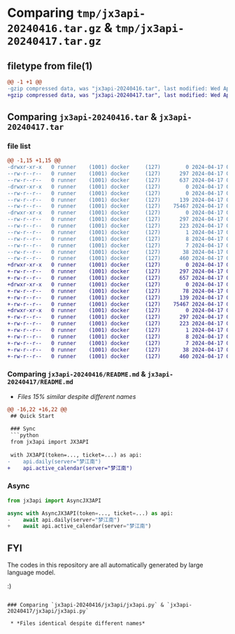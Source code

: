 # Comparing `tmp/jx3api-20240416.tar.gz` & `tmp/jx3api-20240417.tar.gz`

## filetype from file(1)

```diff
@@ -1 +1 @@
-gzip compressed data, was "jx3api-20240416.tar", last modified: Wed Apr 17 07:20:01 2024, max compression
+gzip compressed data, was "jx3api-20240417.tar", last modified: Wed Apr 17 07:45:59 2024, max compression
```

## Comparing `jx3api-20240416.tar` & `jx3api-20240417.tar`

### file list

```diff
@@ -1,15 +1,15 @@
-drwxr-xr-x   0 runner    (1001) docker     (127)        0 2024-04-17 07:20:01.489377 jx3api-20240416/
--rw-r--r--   0 runner    (1001) docker     (127)      297 2024-04-17 07:20:01.489377 jx3api-20240416/PKG-INFO
--rw-r--r--   0 runner    (1001) docker     (127)      637 2024-04-17 07:19:56.000000 jx3api-20240416/README.md
-drwxr-xr-x   0 runner    (1001) docker     (127)        0 2024-04-17 07:20:01.489377 jx3api-20240416/jx3api/
--rw-r--r--   0 runner    (1001) docker     (127)        0 2024-04-17 07:19:56.000000 jx3api-20240416/jx3api/__init__.py
--rw-r--r--   0 runner    (1001) docker     (127)      139 2024-04-17 07:19:56.000000 jx3api-20240416/jx3api/exception.py
--rw-r--r--   0 runner    (1001) docker     (127)    75467 2024-04-17 07:19:56.000000 jx3api-20240416/jx3api/jx3api.py
-drwxr-xr-x   0 runner    (1001) docker     (127)        0 2024-04-17 07:20:01.489377 jx3api-20240416/jx3api.egg-info/
--rw-r--r--   0 runner    (1001) docker     (127)      297 2024-04-17 07:20:01.000000 jx3api-20240416/jx3api.egg-info/PKG-INFO
--rw-r--r--   0 runner    (1001) docker     (127)      223 2024-04-17 07:20:01.000000 jx3api-20240416/jx3api.egg-info/SOURCES.txt
--rw-r--r--   0 runner    (1001) docker     (127)        1 2024-04-17 07:20:01.000000 jx3api-20240416/jx3api.egg-info/dependency_links.txt
--rw-r--r--   0 runner    (1001) docker     (127)        8 2024-04-17 07:20:01.000000 jx3api-20240416/jx3api.egg-info/requires.txt
--rw-r--r--   0 runner    (1001) docker     (127)        7 2024-04-17 07:20:01.000000 jx3api-20240416/jx3api.egg-info/top_level.txt
--rw-r--r--   0 runner    (1001) docker     (127)       38 2024-04-17 07:20:01.489377 jx3api-20240416/setup.cfg
--rw-r--r--   0 runner    (1001) docker     (127)      460 2024-04-17 07:19:56.000000 jx3api-20240416/setup.py
+drwxr-xr-x   0 runner    (1001) docker     (127)        0 2024-04-17 07:45:59.230294 jx3api-20240417/
+-rw-r--r--   0 runner    (1001) docker     (127)      297 2024-04-17 07:45:59.230294 jx3api-20240417/PKG-INFO
+-rw-r--r--   0 runner    (1001) docker     (127)      657 2024-04-17 07:45:56.000000 jx3api-20240417/README.md
+drwxr-xr-x   0 runner    (1001) docker     (127)        0 2024-04-17 07:45:59.226294 jx3api-20240417/jx3api/
+-rw-r--r--   0 runner    (1001) docker     (127)       78 2024-04-17 07:45:56.000000 jx3api-20240417/jx3api/__init__.py
+-rw-r--r--   0 runner    (1001) docker     (127)      139 2024-04-17 07:45:56.000000 jx3api-20240417/jx3api/exception.py
+-rw-r--r--   0 runner    (1001) docker     (127)    75467 2024-04-17 07:45:56.000000 jx3api-20240417/jx3api/jx3api.py
+drwxr-xr-x   0 runner    (1001) docker     (127)        0 2024-04-17 07:45:59.230294 jx3api-20240417/jx3api.egg-info/
+-rw-r--r--   0 runner    (1001) docker     (127)      297 2024-04-17 07:45:59.000000 jx3api-20240417/jx3api.egg-info/PKG-INFO
+-rw-r--r--   0 runner    (1001) docker     (127)      223 2024-04-17 07:45:59.000000 jx3api-20240417/jx3api.egg-info/SOURCES.txt
+-rw-r--r--   0 runner    (1001) docker     (127)        1 2024-04-17 07:45:59.000000 jx3api-20240417/jx3api.egg-info/dependency_links.txt
+-rw-r--r--   0 runner    (1001) docker     (127)        8 2024-04-17 07:45:59.000000 jx3api-20240417/jx3api.egg-info/requires.txt
+-rw-r--r--   0 runner    (1001) docker     (127)        7 2024-04-17 07:45:59.000000 jx3api-20240417/jx3api.egg-info/top_level.txt
+-rw-r--r--   0 runner    (1001) docker     (127)       38 2024-04-17 07:45:59.230294 jx3api-20240417/setup.cfg
+-rw-r--r--   0 runner    (1001) docker     (127)      460 2024-04-17 07:45:56.000000 jx3api-20240417/setup.py
```

### Comparing `jx3api-20240416/README.md` & `jx3api-20240417/README.md`

 * *Files 15% similar despite different names*

```diff
@@ -16,22 +16,22 @@
 ## Quick Start
 
 ### Sync
 ```python
 from jx3api import JX3API
 
 with JX3API(token=..., ticket=...) as api:
-    api.daily(server="梦江南")
+    api.active_calendar(server="梦江南")
 ```
 
 ### Async
 ```python
 from jx3api import AsyncJX3API
 
 async with AsyncJX3API(token=..., ticket=...) as api:
-    await api.daily(server="梦江南")
+    await api.active_calendar(server="梦江南")
 ```
 
 ## FYI
 The codes in this repository are all automatically generated by large language model.
 
 :)
```

### Comparing `jx3api-20240416/jx3api/jx3api.py` & `jx3api-20240417/jx3api/jx3api.py`

 * *Files identical despite different names*

